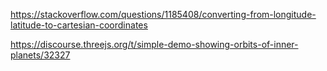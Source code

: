 https://stackoverflow.com/questions/1185408/converting-from-longitude-latitude-to-cartesian-coordinates

https://discourse.threejs.org/t/simple-demo-showing-orbits-of-inner-planets/32327